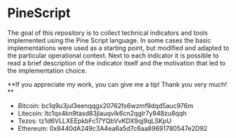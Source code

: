 # PineScript

The goal of this repository is to collect technical indicators and tools implemented using the Pine Script language.
In some cases the basic implementations were used as a starting point, but modified and adapted to the particular operational context.
Next to each indicator it is possible to read a brief description of the indicator itself and the motivation that led to the implementation choice.

**If you appreciate my work, you can give me a tip! Thank you very much! **

- Bitcoin: bc1q9u3jul3eenqqgx20762fs6wzmf9dqd5auc976m
- Litecoin: ltc1qx4kn9tasd83jlauqvlk6cn2qglr7y948zu8qqh
- Tezos: tz1d6VLLXEEpkbFc17YQbVvKDX9qj9qLSKpU
- Ethereum: 0x8440dA249c3A4ea6a5d7c6aa89691780547e2D92
